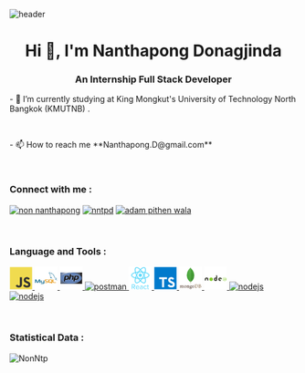 ![header](https://capsule-render.vercel.app/api?type=wave&color=auto&height=200&section=header&text=&fontSize=90)
<h1 align="center">Hi 👋, I'm Nanthapong Donagjinda</h1>
<h3 align="center">An Internship Full Stack Developer</h3>

<p> - 🌱 I’m currently studying at King Mongkut's University of Technology North
Bangkok (KMUTNB) . </p>
<br>

<p> - 📫 How to reach me **Nanthapong.D@gmail.com** </p>

<br>

<h3 align="left">Connect with me : </h3>

<p align="left">
	<a href="https://www.linkedin.com/in/non-nanthapong-b577bb211/" target="blank"
		><img
			align="center"
			src="https://raw.githubusercontent.com/rahuldkjain/github-profile-readme-generator/master/src/images/icons/Social/linked-in-alt.svg"
			alt="non nanthapong"
			height="30"
			width="40"
	/></a>
	<a href="https://instagram.com/nntpd_" target="blank"
		><img
			align="center"
			src="https://raw.githubusercontent.com/rahuldkjain/github-profile-readme-generator/master/src/images/icons/Social/instagram.svg"
			alt="nntpd"
			height="30"
			width="40"
	/></a>
	<a href="https://web.facebook.com/profile.php?id=100008628399624" target="blank"><img align="center"
      src="https://raw.githubusercontent.com/rahuldkjain/github-profile-readme-generator/master/src/images/icons/Social/facebook.svg"
      alt="adam pithen wala" height="30" width="40" /></a>
</p>
<br>
<h3 align="left">Language and Tools : </h3>
<p align="left">
	<a
		href="https://developer.mozilla.org/en-US/docs/Web/JavaScript"
		target="_blank"
		rel="noreferrer"
	>
		<img
			src="https://raw.githubusercontent.com/devicons/devicon/master/icons/javascript/javascript-original.svg"
			alt="javascript"
			width="40"
			height="40"
		/>
	</a>
	<a href="https://www.mysql.com/" target="_blank" rel="noreferrer">
		<img
			src="https://raw.githubusercontent.com/devicons/devicon/master/icons/mysql/mysql-original-wordmark.svg"
			alt="mysql"
			width="40"
			height="40"
		/>
	</a>
	<a href="https://www.php.net" target="_blank" rel="noreferrer">
		<img
			src="https://raw.githubusercontent.com/devicons/devicon/master/icons/php/php-original.svg"
			alt="php"
			width="40"
			height="40"
		/>
	</a>
	<a href="https://postman.com" target="_blank" rel="noreferrer">
		<img
			src="https://www.vectorlogo.zone/logos/getpostman/getpostman-icon.svg"
			alt="postman"
			width="40"
			height="40"
		/>
	</a>
	<a href="https://reactjs.org/" target="_blank" rel="noreferrer">
		<img
			src="https://raw.githubusercontent.com/devicons/devicon/master/icons/react/react-original-wordmark.svg"
			alt="react"
			width="40"
			height="40"
		/>
	</a>
	<a href="https://www.typescriptlang.org/" target="_blank" rel="noreferrer">
		<img
			src="https://raw.githubusercontent.com/devicons/devicon/master/icons/typescript/typescript-original.svg"
			alt="typescript"
			width="40"
			height="40"
		/>
	</a>
	

<a href="https://www.mongodb.com/" target="_blank" rel="noreferrer">
	<img
		src="https://raw.githubusercontent.com/devicons/devicon/master/icons/mongodb/mongodb-original-wordmark.svg"
		alt="mongodb"
		width="40"
		height="40"
	/>
</a>

<a href="https://nodejs.org" target="_blank" rel="noreferrer">
	<img
		src="https://raw.githubusercontent.com/devicons/devicon/master/icons/nodejs/nodejs-original-wordmark.svg"
		alt="nodejs"
		width="40"
		height="40"
	/>
</a>
	<a href="https://expressjs.com/" target="_blank" rel="noreferrer">
	<img
		src="https://www.nextontop.com/assets/img/services/web/expressjs.svg"
		alt="nodejs"
		width="40"
		height="40"
	/>
</a>
	<a href="https://nextjs.org/" target="_blank" rel="noreferrer">
	<img
		src="https://cdn.getshifter.co/caa65008efb706a8bfc6f7e4045d6a018420c3df/uploads/2020/11/nextjs.png"
		alt="nodejs"
		width="40"
		height="40"
	/>
</a>
	

<br>

</p>
<br>

<h3 align="left">Statistical Data : </h3>
<p><img align="center"
    src="https://github-readme-stats.vercel.app/api/top-langs?username=NonNtp&show_icons=true&locale=en&layout=compact"
    alt="NonNtp" /></p>
